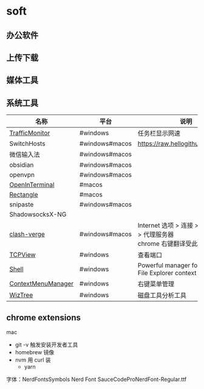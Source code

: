 # soft

## 办公软件
## 上传下载

## 媒体工具
## 系统工具

| 名称                                                                          | 平台             | 说明                                                      |
| --------------------------------------------------------------------------- | -------------- | ------------------------------------------------------- |
| [TrafficMonitor](https://github.com/zhongyang219/TrafficMonitor)            | #windows       | 任务栏显示网速                                                 |
| SwitchHosts                                                                 | #windows#macos | https://raw.hellogithub.com/hosts                       |
| 微信输入法                                                                       | #windows#macos |                                                         |
| obsidian                                                                    | #windows#macos |                                                         |
| openvpn                                                                     | #windows#macos |                                                         |
| [OpenInTerminal](https://github.com/Ji4n1ng/OpenInTerminal)                 | #macos         |                                                         |
| [Rectangle](https://github.com/rxhanson/Rectangle)                          | #macos         |                                                         |
| snipaste                                                                    | #windows#macos |                                                         |
| ShadowsocksX-NG                                                             |                |                                                         |
| [clash-verge](https://github.com/zzzgydi/clash-verge)                       | #windows#macos | Internet 选项 > 连接 > 局域网设置 > 代理服务器<br>chrome 右键翻译受此影响     |
| [TCPView](https://learn.microsoft.com/en-us/sysinternals/downloads/tcpview) | #windows       | 查看端口                                                    |
| [Shell](https://github.com/moudey/Shell)                                    | #windows       | Powerful manager for Windows File Explorer context menu |
| [ContextMenuManager](https://github.com/BluePointLilac/ContextMenuManager)  | #windows       | 右键菜单管理                                                  |
| [WizTree](https://diskanalyzer.com/)                                        | #windows       | 磁盘工具分析工具                                                |
## chrome extensions

mac
- git -v 触发安装开发者工具
- homebrew 镜像
- nvm  用 curl 装
	- yarn

字体：NerdFontsSymbols Nerd Font
SauceCodeProNerdFont-Regular.ttf